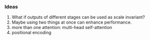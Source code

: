 ### Ideas

1. What if outputs of different stages can be used as scale invariant?
2. Maybe using two things at once can enhance performance.
3. more than one attention: multi-head self-attention
4. positional encoding

